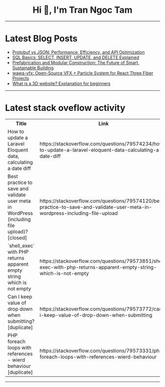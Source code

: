 <h1 align="center">Hi 👋, I'm Tran Ngoc Tam</h1>

---

# Latest Blog Posts 
<!-- BLOG-POST-LIST:START -->
- [Protobuf vs JSON: Performance, Efficiency, and API Optimization](https://dev.to/getambassador2024/protobuf-vs-json-performance-efficiency-and-api-optimization-2nkl)
- [SQL Basics: SELECT, INSERT, UPDATE, and DELETE Explained](https://dev.to/be11amer/sql-basics-select-insert-update-and-delete-explained-1cgf)
- [Prefabrication and Modular Construction: The Future of Smart, Sustainable Building](https://dev.to/artee091842/prefabrication-and-modular-construction-the-future-of-smart-sustainable-building-5c79)
- [wawa-vfx: Open-Source VFX + Particle System for React Three Fiber Projects](https://dev.to/wawasensei/wawa-vfx-open-source-vfx-particle-system-for-react-three-fiber-projects-151l)
- [What is a 3D website? Explanation for beginners](https://dev.to/wawasensei/what-is-a-3d-website-explanation-for-beginners-3m3h)
<!-- BLOG-POST-LIST:END -->

---

# Latest stack oveflow activity
<table>
  <tr><th>Title</th><th>Link</th></tr>
  <!-- STACKOVERFLOW:START --><tr><td>How to update a Laravel Eloquent data, calculating a date diff</td><td>https://stackoverflow.com/questions/79574234/how-to-update-a-laravel-eloquent-data-calculating-a-date-diff</td></tr><tr><td>Best practice to save and validate user meta in WordPress &lpar;including file upload&rpar;? [closed]</td><td>https://stackoverflow.com/questions/79574120/best-practice-to-save-and-validate-user-meta-in-wordpress-including-file-upload</td></tr><tr><td>`shell_exec` with PHP returns apparent empty string which is not empty</td><td>https://stackoverflow.com/questions/79573851/shell-exec-with-php-returns-apparent-empty-string-which-is-not-empty</td></tr><tr><td>Can I keep value of drop down when submitting? [duplicate]</td><td>https://stackoverflow.com/questions/79573772/can-i-keep-value-of-drop-down-when-submitting</td></tr><tr><td>PHP foreach loops with references - wierd behaviour [duplicate]</td><td>https://stackoverflow.com/questions/79573331/php-foreach-loops-with-references-wierd-behaviour</td></tr><!-- STACKOVERFLOW:END -->
</table>

---


